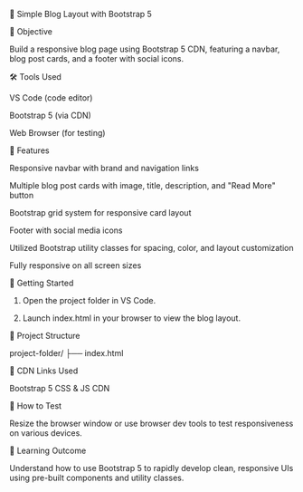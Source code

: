 📝 Simple Blog Layout with Bootstrap 5

📌 Objective

Build a responsive blog page using Bootstrap 5 CDN, featuring a navbar, blog post cards, and a footer with social icons.

🛠 Tools Used

VS Code (code editor)

Bootstrap 5 (via CDN)

Web Browser (for testing)


🚧 Features

Responsive navbar with brand and navigation links

Multiple blog post cards with image, title, description, and "Read More" button

Bootstrap grid system for responsive card layout

Footer with social media icons

Utilized Bootstrap utility classes for spacing, color, and layout customization

Fully responsive on all screen sizes


🚀 Getting Started

1. Open the project folder in VS Code.


2. Launch index.html in your browser to view the blog layout.



📁 Project Structure

project-folder/
├── index.html

🔗 CDN Links Used

Bootstrap 5 CSS & JS CDN


🧪 How to Test

Resize the browser window or use browser dev tools to test responsiveness on various devices.


🎯 Learning Outcome

Understand how to use Bootstrap 5 to rapidly develop clean, responsive UIs using pre-built components and utility classes.
